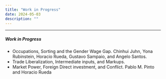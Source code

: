 ```yaml
---
title: "Work in Progress"
date: 2024-05-03
description: ""
---
```


---

##### Work in Progress

+ Occupations, Sorting and the Gender Wage Gap. Chinhui Juhn, Yona Rubinstein, Horacio Rueda, Gustavo Sampaio, and Angelo Santos. 
+ Trade Liberalization, Intermediate inputs, and Markups.
+ Market Power, Foreign Direct investment, and Conflict. Pablo M. Pinto and Horacio Rueda